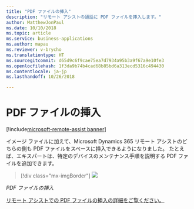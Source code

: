 ```yaml
---
title: "PDF ファイルの挿入"
description: "リモート アシストの通話に PDF ファイルを挿入します。"
author: MatthewJonPaul
ms.date: 10/10/2018
ms.topic: article
ms.service: business-applications
ms.author: mapau
ms.reviewer: v-brycho
ms.translationtype: HT
ms.sourcegitcommit: d65d9c6f9cae75ea7d7934a95b3a9f67a9e10fe3
ms.openlocfilehash: 1f3da9b74b4cad68b85bd6a313ecd5316c494430
ms.contentlocale: ja-jp
ms.lasthandoff: 10/26/2018

---
```


# <a name="insert-a-pdf-file"></a>PDF ファイルの挿入

[!include[microsoft-remote-assist banner](../includes/microsoft-remote-assist.md)]

イメージ ファイルに加えて、Microsoft Dynamics 365 リモート アシストのどちらの側も PDF ファイルをスペースに挿入できるようになりました。 たとえば、エキスパートは、特定のデバイスのメンテナンス手順を説明する PDF ファイルを追加できます。

> [!div class="mx-imgBorder"]
> ![](media/5efd9fb3b595f9f4e3aa1725568206ef.jpg)

*PDF ファイルの挿入*


[リモート アシストでの PDF ファイルの挿入の詳細をご覧ください。](https://docs.microsoft.com/dynamics365/mixed-reality/remote-assist/user-guide)


